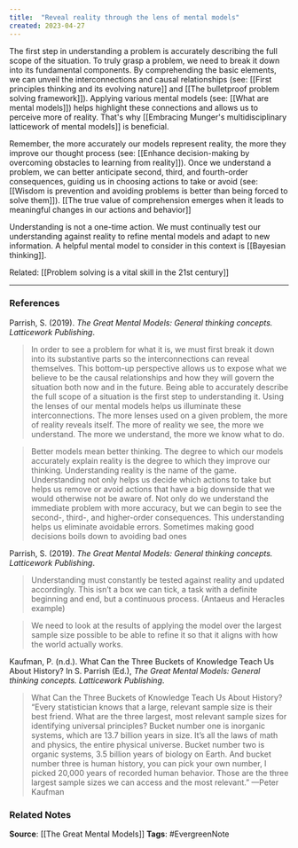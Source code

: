 ```yaml
---
title:  "Reveal reality through the lens of mental models"
created: 2023-04-27
---
```


The first step in understanding a problem is accurately describing the full scope of the situation. To truly grasp a problem, we need to break it down into its fundamental components. By comprehending the basic elements, we can unveil the interconnections and causal relationships (see: [[First principles thinking and its evolving nature]] and [[The bulletproof problem solving framework]]). Applying various mental models (see: [[What are mental models]]) helps highlight these connections and allows us to perceive more of reality. That's why [[Embracing Munger's multidisciplinary latticework of mental models]] is beneficial.

Remember, the more accurately our models represent reality, the more they improve our thought process (see: [[Enhance decision-making by overcoming obstacles to learning from reality]]). Once we understand a problem, we can better anticipate second, third, and fourth-order consequences, guiding us in choosing actions to take or avoid (see: [[Wisdom is prevention and avoiding problems is better than being forced to solve them]]). [[The true value of comprehension emerges when it leads to meaningful changes in our actions and behavior]]

Understanding is not a one-time action. We must continually test our understanding against reality to refine mental models and adapt to new information. A helpful mental model to consider in this context is [[Bayesian thinking]].

Related: [[Problem solving is a vital skill in the 21st century]]

--- 
### References

Parrish, S. (2019). _The Great Mental Models: General thinking concepts. Latticework Publishing_.

>In order to see a problem for what it is, we must first break it down into its substantive parts so the interconnections can reveal themselves. This bottom-up perspective allows us to expose what we believe to be the causal relationships and how they will govern the situation both now and in the future. Being able to accurately describe the full scope of a situation is the first step to understanding it. Using the lenses of our mental models helps us illuminate these interconnections. The more lenses used on a given problem, the more of reality reveals itself. The more of reality we see, the more we understand. The more we understand, the more we know what to do.

> Better models mean better thinking. The degree to which our models accurately explain reality is the degree to which they improve our thinking. Understanding reality is the name of the game. Understanding not only helps us decide which actions to take but helps us remove or avoid actions that have a big downside that we would otherwise not be aware of. Not only do we understand the immediate problem with more accuracy, but we can begin to see the second-, third-, and higher-order consequences. This understanding helps us eliminate avoidable errors. Sometimes making good decisions boils down to avoiding bad ones

Parrish, S. (2019). _The Great Mental Models: General thinking concepts. Latticework Publishing_.

> Understanding must constantly be tested against reality and updated accordingly. This isn’t a box we can tick, a task with a definite beginning and end, but a continuous process. (Antaeus and Heracles example)

>  We need to look at the results of applying the model over the largest sample size possible to be able to refine it so that it aligns with how the world actually works. 

Kaufman, P. (n.d.). What Can the Three Buckets of Knowledge Teach Us About History? In S. Parrish (Ed.), _The Great Mental Models: General thinking concepts. Latticework Publishing_.

> What Can the Three Buckets of Knowledge Teach Us About History? “Every statistician knows that a large, relevant sample size is their best friend. What are the three largest, most relevant sample sizes for identifying universal principles? Bucket number one is inorganic systems, which are 13.7 billion years in size. It’s all the laws of math and physics, the entire physical universe. Bucket number two is organic systems, 3.5 billion years of biology on Earth. And bucket number three is human history, you can pick your own number, I picked 20,000 years of recorded human behavior. Those are the three largest sample sizes we can access and the most relevant.” —Peter Kaufman

### Related Notes
**Source**: [[The Great Mental Models]]
**Tags**: #EvergreenNote
